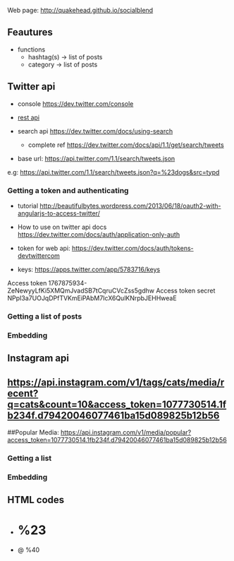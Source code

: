 
Web page: http://quakehead.github.io/socialblend








## Feautures


- functions
	- hashtag(s) -> list of posts
	- category -> list of posts



## Twitter api


* console https://dev.twitter.com/console


* [rest api](https://dev.twitter.com/docs/api/1.1)


* search api
		https://dev.twitter.com/docs/using-search
		
	- complete ref
		https://dev.twitter.com/docs/api/1.1/get/search/tweets


* base url:
	https://api.twitter.com/1.1/search/tweets.json

e.g:
	https://api.twitter.com/1.1/search/tweets.json?q=%23dogs&src=typd

### Getting a token and authenticating

- tutorial
	http://beautifulbytes.wordpress.com/2013/06/18/oauth2-with-angularjs-to-access-twitter/


* How to use on twitter api docs
	https://dev.twitter.com/docs/auth/application-only-auth


- token for web api:
	https://dev.twitter.com/docs/auth/tokens-devtwittercom

* keys:
	https://apps.twitter.com/app/5783716/keys

Access token 1767875934-ZeNewyyLfKi5XMQmJvadSB7tCqruCVcZss5gdhw
Access token secret NPpI3a7UOJqDPfTVKmEiPAbM7IcX6QulKNrpbJEHHweaE 





	

### Getting a list of posts



### Embedding





## Instagram api
## https://api.instagram.com/v1/tags/cats/media/recent?q=cats&count=10&access_token=1077730514.1fb234f.d79420046077461ba15d089825b12b56
##Popular Media: https://api.instagram.com/v1/media/popular?access_token=1077730514.1fb234f.d79420046077461ba15d089825b12b56 

### Getting a list

### Embedding





## HTML codes

- #	%23
- @ %40









